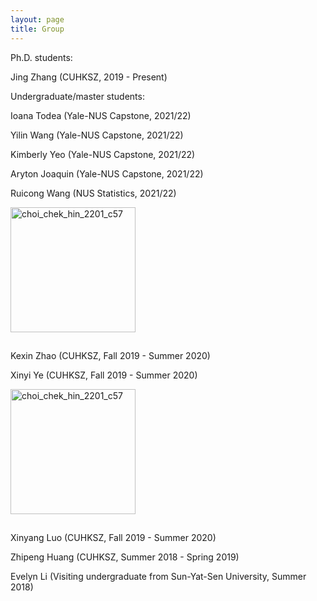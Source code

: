 ```yaml
---
layout: page
title: Group
---
```


Ph.D. students:

Jing Zhang (CUHKSZ, 2019 - Present)

Undergraduate/master students:

Ioana Todea (Yale-NUS Capstone, 2021/22)

Yilin Wang (Yale-NUS Capstone, 2021/22)

Kimberly Yeo (Yale-NUS Capstone, 2021/22)

Aryton Joaquin (Yale-NUS Capstone, 2021/22)

Ruicong Wang (NUS Statistics, 2021/22)

<p>
  <img style="margin: 0px 15px 15px 0px" src="https://mchchoi.github.io/images/KexinZhao.png" alt="choi_chek_hin_2201_c57" width="200" height="200" />
</p>

<p> Kexin Zhao (CUHKSZ, Fall 2019 - Summer 2020) </p>

Xinyi Ye (CUHKSZ, Fall 2019 - Summer 2020)

<p>
  <img style="margin: 0px 15px 15px 0px" src="https://mchchoi.github.io/images/XinyangLuo.png" alt="choi_chek_hin_2201_c57" width="200" height="200" />
</p>

<p> Xinyang Luo (CUHKSZ, Fall 2019 - Summer 2020) </p>

Zhipeng Huang (CUHKSZ, Summer 2018 - Spring 2019)

Evelyn Li (Visiting undergraduate from Sun-Yat-Sen University, Summer 2018)
